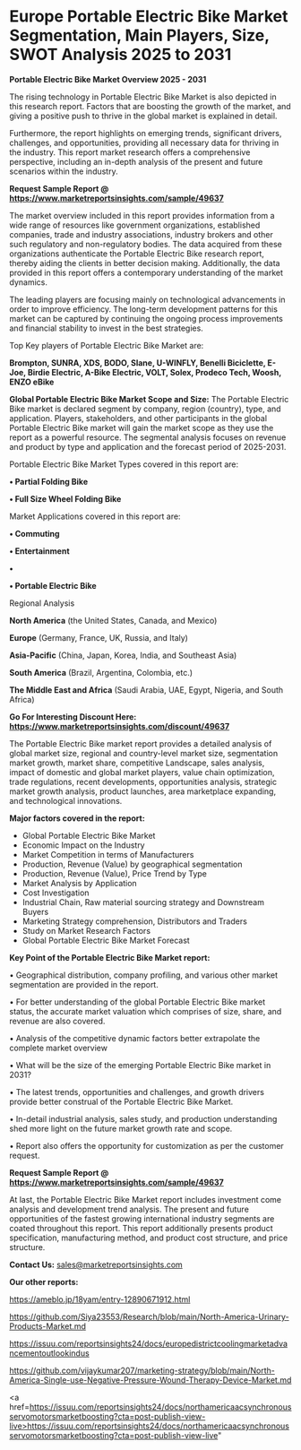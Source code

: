 # Europe Portable Electric Bike Market Segmentation, Main Players, Size, SWOT Analysis 2025 to 2031

<Strong> Portable Electric Bike Market Overview 2025 - 2031</strong>

The rising technology in Portable Electric Bike Market is also depicted in this research report. Factors that are boosting the growth of the market, and giving a positive push to thrive in the global market is explained in detail.

Furthermore, the report highlights on emerging trends, significant drivers, challenges, and opportunities, providing all necessary data for thriving in the industry. This report market research offers a comprehensive perspective, including an in-depth analysis of the present and future scenarios within the industry.

<strong>Request Sample Report @ <a href=https://www.marketreportsinsights.com/sample/49637>https://www.marketreportsinsights.com/sample/49637</a></strong>

The market overview included in this report provides information from a wide range of resources like government organizations, established companies, trade and industry associations, industry brokers and other such regulatory and non-regulatory bodies. The data acquired from these organizations authenticate the Portable Electric Bike research report, thereby aiding the clients in better decision making. Additionally, the data provided in this report offers a contemporary understanding of the market dynamics.

The leading players are focusing mainly on technological advancements in order to improve efficiency. The long-term development patterns for this market can be captured by continuing the ongoing process improvements and financial stability to invest in the best strategies.

Top Key players of Portable Electric Bike Market are:

<strong>Brompton, SUNRA, XDS, BODO, Slane, U-WINFLY, Benelli Biciclette, E-Joe, Birdie Electric, A-Bike Electric, VOLT, Solex, Prodeco Tech, Woosh, ENZO eBike</strong>

<strong><b>Global Portable Electric Bike Market Scope and Size:</b></strong>
The Portable Electric Bike market is declared segment by company, region (country), type, and application. Players, stakeholders, and other participants in the global Portable Electric Bike market will gain the market scope as they use the report as a powerful resource. The segmental analysis focuses on revenue and product by type and application and the forecast period of 2025-2031.

Portable Electric Bike Market Types covered in this report are:

<strong>•  Partial Folding Bike

•  Full Size Wheel Folding Bike</strong>

Market Applications covered in this report are:

<strong>•  Commuting

•  Entertainment

•  

•  Portable Electric Bike</strong> 

Regional Analysis

<strong>North America</strong> (the United States, Canada, and Mexico)

<strong>Europe</strong> (Germany, France, UK, Russia, and Italy)

<strong>Asia-Pacific</strong> (China, Japan, Korea, India, and Southeast Asia)

<strong>South America</strong> (Brazil, Argentina, Colombia, etc.)

<strong>The Middle East and Africa</strong> (Saudi Arabia, UAE, Egypt, Nigeria, and South Africa)

<strong>Go For Interesting Discount Here: <a href=https://www.marketreportsinsights.com/discount/49637>https://www.marketreportsinsights.com/discount/49637</a></strong>

The Portable Electric Bike market report provides a detailed analysis of global market size, regional and country-level market size, segmentation market growth, market share, competitive Landscape, sales analysis, impact of domestic and global market players, value chain optimization, trade regulations, recent developments, opportunities analysis, strategic market growth analysis, product launches, area marketplace expanding, and technological innovations.

<strong><b>Major factors covered in the report:</b></strong>
<ul>
  <li>Global Portable Electric Bike Market </li>
  <li>Economic Impact on the Industry</li>
  <li>Market Competition in terms of Manufacturers</li>
  <li>Production, Revenue (Value) by geographical segmentation</li>
  <li>Production, Revenue (Value), Price Trend by Type</li>
  <li>Market Analysis by Application</li>
  <li>Cost Investigation</li>
  <li>Industrial Chain, Raw material sourcing strategy and Downstream Buyers</li>
  <li>Marketing Strategy comprehension, Distributors and Traders</li>
  <li>Study on Market Research Factors</li>
  <li>Global Portable Electric Bike Market Forecast</li>
</ul>

<strong><b>Key Point of the Portable Electric Bike Market report:</b></strong>

• Geographical distribution, company profiling, and various other market segmentation are provided in the report.

• For better understanding of the global Portable Electric Bike market status, the accurate market valuation which comprises of size, share, and revenue are also covered.

• Analysis of the competitive dynamic factors better extrapolate the complete market overview

• What will be the size of the emerging Portable Electric Bike market in 2031?

• The latest trends, opportunities and challenges, and growth drivers provide better construal of the Portable Electric Bike Market.

• In-detail industrial analysis, sales study, and production understanding shed more light on the future market growth rate and scope.

• Report also offers the opportunity for customization as per the customer request.

<strong>Request Sample Report @ <a href=https://www.marketreportsinsights.com/sample/49637>https://www.marketreportsinsights.com/sample/49637</a></strong>

At last, the Portable Electric Bike Market report includes investment come analysis and development trend analysis. The present and future opportunities of the fastest growing international industry segments are coated throughout this report. This report additionally presents product specification, manufacturing method, and product cost structure, and price structure.

<strong>Contact Us:</strong>
sales@marketreportsinsights.com

<strong>Our other reports:</strong>

<a href=https://ameblo.jp/18yam/entry-12890671912.html>https://ameblo.jp/18yam/entry-12890671912.html</a>

<a href=https://github.com/Siya23553/Research/blob/main/North-America-Urinary-Products-Market.md>https://github.com/Siya23553/Research/blob/main/North-America-Urinary-Products-Market.md</a>

<a href=https://issuu.com/reportsinsights24/docs/europedistrictcoolingmarketadvancementoutlookindus>https://issuu.com/reportsinsights24/docs/europedistrictcoolingmarketadvancementoutlookindus</a>

<a href=https://github.com/vijaykumar207/marketing-strategy/blob/main/North-America-Single-use-Negative-Pressure-Wound-Therapy-Device-Market.md>https://github.com/vijaykumar207/marketing-strategy/blob/main/North-America-Single-use-Negative-Pressure-Wound-Therapy-Device-Market.md</a>

<a href=https://issuu.com/reportsinsights24/docs/northamericaacsynchronousservomotorsmarketboosting?cta=post-publish-view-live>https://issuu.com/reportsinsights24/docs/northamericaacsynchronousservomotorsmarketboosting?cta=post-publish-view-live</a>"

